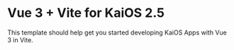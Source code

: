 # Vue 3 + Vite for KaiOS 2.5

This template should help get you started developing KaiOS Apps with Vue 3 in Vite.

